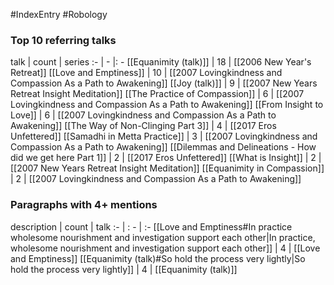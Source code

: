 #IndexEntry #Robology

### Top 10 referring talks
talk | count | series
:- | - |: -
[[Equanimity (talk)]] | 18 | [[2006 New Year's Retreat]]
[[Love and Emptiness]] | 10 | [[2007 Lovingkindness and Compassion As a Path to Awakening]]
[[Joy (talk)]] | 9 | [[2007 New Years Retreat Insight Meditation]]
[[The Practice of Compassion]] | 6 | [[2007 Lovingkindness and Compassion As a Path to Awakening]]
[[From Insight to Love]] | 6 | [[2007 Lovingkindness and Compassion As a Path to Awakening]]
[[The Way of Non-Clinging Part 3]] | 4 | [[2017 Eros Unfettered]]
[[Samadhi in Metta Practice]] | 3 | [[2007 Lovingkindness and Compassion As a Path to Awakening]]
[[Dilemmas and Delineations - How did we get here Part 1]] | 2 | [[2017 Eros Unfettered]]
[[What is Insight]] | 2 | [[2007 New Years Retreat Insight Meditation]]
[[Equanimity in Compassion]] | 2 | [[2007 Lovingkindness and Compassion As a Path to Awakening]]

### Paragraphs with 4+ mentions
description | count | talk
:- | : - | :-
[[Love and Emptiness#In practice wholesome nourishment and investigation support each other\|In practice, wholesome nourishment and investigation support each other]] | 4 | [[Love and Emptiness]]
[[Equanimity (talk)#So hold the process very lightly\|So hold the process very lightly]] | 4 | [[Equanimity (talk)]]

